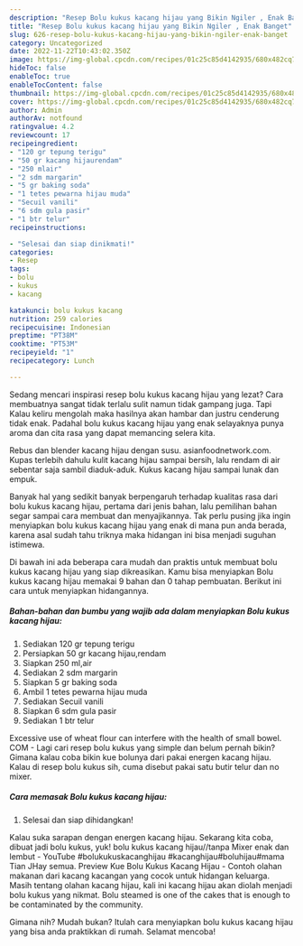```yaml
---
description: "Resep Bolu kukus kacang hijau yang Bikin Ngiler , Enak Banget"
title: "Resep Bolu kukus kacang hijau yang Bikin Ngiler , Enak Banget"
slug: 626-resep-bolu-kukus-kacang-hijau-yang-bikin-ngiler-enak-banget
category: Uncategorized
date: 2022-11-22T10:43:02.350Z
image: https://img-global.cpcdn.com/recipes/01c25c85d4142935/680x482cq70/bolu-kukus-kacang-hijau-foto-resep-utama.jpg
hideToc: false
enableToc: true
enableTocContent: false
thumbnail: https://img-global.cpcdn.com/recipes/01c25c85d4142935/680x482cq70/bolu-kukus-kacang-hijau-foto-resep-utama.jpg
cover: https://img-global.cpcdn.com/recipes/01c25c85d4142935/680x482cq70/bolu-kukus-kacang-hijau-foto-resep-utama.jpg
author: Admin
authorAv: notfound
ratingvalue: 4.2
reviewcount: 17
recipeingredient:
- "120 gr tepung terigu"
- "50 gr kacang hijaurendam"
- "250 mlair"
- "2 sdm margarin"
- "5 gr baking soda"
- "1 tetes pewarna hijau muda"
- "Secuil vanili"
- "6 sdm gula pasir"
- "1 btr telur"
recipeinstructions:

- "Selesai dan siap dinikmati!"
categories:
- Resep
tags:
- bolu
- kukus
- kacang

katakunci: bolu kukus kacang 
nutrition: 259 calories
recipecuisine: Indonesian
preptime: "PT38M"
cooktime: "PT53M"
recipeyield: "1"
recipecategory: Lunch

---
```



Sedang mencari inspirasi resep bolu kukus kacang hijau yang lezat? Cara membuatnya sangat tidak terlalu sulit namun tidak gampang juga. Tapi Kalau keliru mengolah maka hasilnya akan hambar dan justru cenderung tidak enak. Padahal bolu kukus kacang hijau yang enak selayaknya punya aroma dan cita rasa yang dapat memancing selera kita.


Rebus dan blender kacang hijau dengan susu. asianfoodnetwork.com. Kupas terlebih dahulu kulit kacang hijau sampai bersih, lalu rendam di air sebentar saja sambil diaduk-aduk. Kukus kacang hijau sampai lunak dan empuk.

Banyak hal yang sedikit banyak berpengaruh terhadap kualitas rasa dari bolu kukus kacang hijau, pertama dari jenis bahan, lalu pemilihan bahan segar sampai cara membuat dan menyajikannya. Tak perlu pusing jika ingin menyiapkan bolu kukus kacang hijau yang enak di mana pun anda berada, karena asal sudah tahu triknya maka hidangan ini bisa menjadi suguhan istimewa.


Di bawah ini ada beberapa cara mudah dan praktis untuk membuat bolu kukus kacang hijau yang siap dikreasikan. Kamu bisa menyiapkan Bolu kukus kacang hijau memakai 9 bahan dan 0 tahap pembuatan. Berikut ini cara untuk menyiapkan hidangannya.

<!--inarticleads1-->

##### Bahan-bahan dan bumbu yang wajib ada dalam menyiapkan Bolu kukus kacang hijau:

1. Sediakan 120 gr tepung terigu
1. Persiapkan 50 gr kacang hijau,rendam
1. Siapkan 250 ml,air
1. Sediakan 2 sdm margarin
1. Siapkan 5 gr baking soda
1. Ambil 1 tetes pewarna hijau muda
1. Sediakan Secuil vanili
1. Siapkan 6 sdm gula pasir
1. Sediakan 1 btr telur


Excessive use of wheat flour can interfere with the health of small bowel. COM - Lagi cari resep bolu kukus yang simple dan belum pernah bikin? Gimana kalau coba bikin kue bolunya dari pakai energen kacang hijau. Kalau di resep bolu kukus sih, cuma disebut pakai satu butir telur dan no mixer. 

<!--inarticleads2-->

##### Cara memasak Bolu kukus kacang hijau:


1. Selesai dan siap dihidangkan!

Kalau suka sarapan dengan energen kacang hijau. Sekarang kita coba, dibuat jadi bolu kukus, yuk! bolu kukus kacang hijau//tanpa Mixer enak dan lembut - YouTube #bolukukuskacanghijau #kacanghijau#boluhijau#mama Tian JHay semua. Preview Kue Bolu Kukus Kacang Hijau - Contoh olahan makanan dari kacang kacangan yang cocok untuk hidangan keluarga. Masih tentang olahan kacang hijau, kali ini kacang hijau akan diolah menjadi bolu kukus yang nikmat. Bolu steamed is one of the cakes that is enough to be contaminated by the community. 

Gimana nih? Mudah bukan? Itulah cara menyiapkan bolu kukus kacang hijau yang bisa anda praktikkan di rumah. Selamat mencoba!
